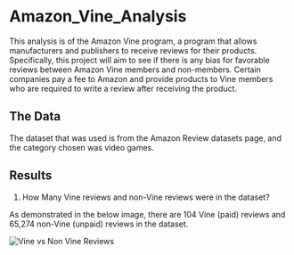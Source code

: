 # Amazon_Vine_Analysis
This analysis is of the Amazon Vine program, a program that allows manufacturers and publishers to receive reviews for their products.  Specifically, this project will aim to see if there is any bias for favorable reviews between Amazon Vine members and non-members.  Certain companies pay a fee to Amazon and provide products to Vine members who are required to write a review after receiving the product.  


## The Data
The dataset that was used is from the Amazon Review datasets page, and the category chosen was video games.

## Results

1. How Many Vine reviews and non-Vine reviews were in the dataset?

As demonstrated in the below image, there are 104 Vine (paid) reviews and 65,274 non-Vine (unpaid) reviews in the dataset.

![Vine vs  Non Vine Reviews](https://user-images.githubusercontent.com/100809925/175818136-6125df41-ae4a-4723-aa10-03c352a1ec95.jpeg)
